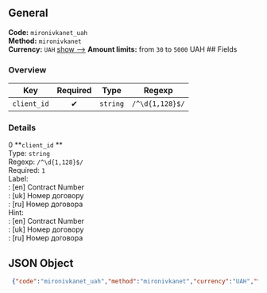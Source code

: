 ## General 
**Code:** `mironivkanet_uah`  
**Method:** `mironivkanet`  
**Currency:** `UAH` [show -->]() 
**Amount limits:** from `30`  to `5000`  UAH ## Fields 
### Overview 
|Key|Required|Type|Regexp| 
|:---:|:---:|:---:|:---:| 
|`client_id` |✔ |`string` |`/^\d{1,128}$/` | 
 
### Details 
0 **`client_id` **  
Type: `string`  
Regexp: `/^\d{1,128}$/`  
Required: `1`  
Label:  
: [en] Contract Number  
: [uk] Номер договору  
: [ru] Номер договора  
Hint:  
: [en] Contract Number  
: [uk] Номер договору  
: [ru] Номер договора  
## JSON Object 
```json
 {"code":"mironivkanet_uah","method":"mironivkanet","currency":"UAH","fields":[{"key":"client_id","type":"string","label":{"en":"Contract Number","uk":"\u041d\u043e\u043c\u0435\u0440 \u0434\u043e\u0433\u043e\u0432\u043e\u0440\u0443","ru":"\u041d\u043e\u043c\u0435\u0440 \u0434\u043e\u0433\u043e\u0432\u043e\u0440\u0430"},"regexp":"\/^\\d{1,128}$\/","required":true,"position":1,"hint":{"en":"Contract Number","uk":"\u041d\u043e\u043c\u0435\u0440 \u0434\u043e\u0433\u043e\u0432\u043e\u0440\u0443","ru":"\u041d\u043e\u043c\u0435\u0440 \u0434\u043e\u0433\u043e\u0432\u043e\u0440\u0430"},"example":"00024"}],"amount_min":30,"amount_max":5000}```  
